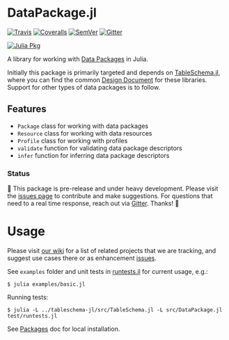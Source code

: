 # DataPackage.jl

[![Travis](https://travis-ci.org/frictionlessdata/datapackage-jl.svg?branch=master)](https://travis-ci.org/frictionlessdata/datapackage-jl)
[![Coveralls](http://img.shields.io/coveralls/frictionlessdata/datapackage-jl.svg?branch=master)](https://coveralls.io/r/frictionlessdata/datapackage-jl?branch=master)
[![SemVer](https://img.shields.io/badge/versions-SemVer-brightgreen.svg)](http://semver.org/)
[![Gitter](https://img.shields.io/gitter/room/frictionlessdata/chat.svg)](https://gitter.im/frictionlessdata/chat)

[![Julia Pkg](http://pkg.julialang.org/badges/JSON_0.6.svg)](http://pkg.julialang.org/?pkg=datapackage&ver=0.6)

A library for working with [Data Packages](http://specs.frictionlessdata.io/data-package/) in Julia.

Initially this package is primarily targeted and depends on [TableSchema.jl](https://github.com/frictionlessdata/tableschema-jl), where you can find the common [Design Document](https://github.com/loleg/TableSchema.jl/blob/master/DESIGN.md) for these libraries. Support for other types of data packages is to follow.

## Features

 - `Package` class for working with data packages
 - `Resource` class for working with data resources
 - `Profile` class for working with profiles
 - `validate` function for validating data package descriptors
 - `infer` function for inferring data package descriptors

### Status

:construction: This package is pre-release and under heavy development. Please visit the [issues page](https://github.com/frictionlessdata/datapackage-jl/issues) to contribute and make suggestions. For questions that need to a real time response, reach out via [Gitter](https://gitter.im/frictionlessdata/chat). Thanks! :construction:

# Usage

Please visit [our wiki](https://github.com/frictionlessdata/datapackage-jl/wiki) for a list of related projects that we are tracking, and suggest use cases there or as enhancement [issues](https://github.com/frictionlessdata/datapackage-jl/issues).

See `examples` folder and unit tests in [runtests.jl](test/runtests.jl) for current usage, e.g.:

```
$ julia examples/basic.jl
```

Running tests:
```
$ julia -L ../tableschema-jl/src/TableSchema.jl -L src/DataPackage.jl test/runtests.jl
```

See [Packages](https://docs.julialang.org/en/stable/manual/packages/) doc for local installation.
